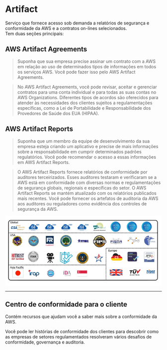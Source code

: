 # Artifact
Serviço que fornece acesso sob demanda a relatórios de segurança e conformidade da AWS e a contratos on-lines selecionados.  
Tem duas seções principais:

## AWS Artifact Agreements

> Suponha que sua empresa precise assinar um contrato com a AWS em relação ao uso de determinados tipos de informações em todos os serviços AWS. Você pode fazer isso pelo AWS Artifact Agreements.

>No AWS Artifact Agreements, você pode revisar, aceitar e gerenciar contratos para uma conta individual e para todas as suas contas no AWS Organizations. Diferentes tipos de acordos são oferecidos para atender às necessidades dos clientes sujeitos a regulamentações específicas, como a Lei de Portabilidade e Responsabilidade dos Provedores de Saúde dos EUA (HIPAA).

## AWS Artifact Reports

>Suponha que um membro da equipe de desenvolvimento da sua empresa esteja criando um aplicativo e precise de mais informações sobre a responsabilidade em cumprir determinados padrões regulatórios. Você pode recomendar o acesso a essas informações em AWS Artifact Reports.

>O AWS Artifact Reports fornece relatórios de conformidade por auditores terceirizados. Esses auditores testaram e verificaram se a AWS está em conformidade com diversas normas e regulamentações de segurança globais, regionais e específicas do setor. O AWS Artifact Reports se mantém atualizado com os relatórios publicados mais recentes. Você pode fornecer os artefatos de auditoria da AWS aos auditores ou reguladores como evidência dos controles de segurança da AWS.

![tórios de conformidade e as regulamentações](../../../_images/Modulo6/conformidade.png)

---

## Centro de conformidade para o cliente
Contém recursos que ajudam você a saber mais sobre a conformidade da AWS.

Você pode ler histórias de conformidade dos clientes para descobrir como as empresas de setores regulamentados resolveram vários desafios de conformidade, governança e auditoria.
